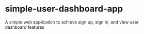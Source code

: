# simple-user-dashboard-app
A simple web application to achieve sign up, sign in, and view user dashboard features
